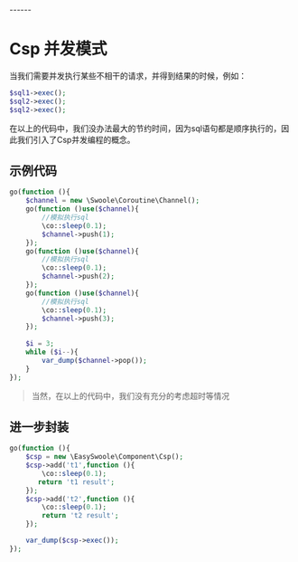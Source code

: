 <head>
     <title>EasySwoole Csp|swoole Csp|swoole Csp编程|Csp编程|php Csp编程|Csp并发</title>
     <meta name="keywords" content="EasySwoole Csp|swoole Csp|swoole Csp编程|Csp编程|php Csp编程|Csp并发"/>
     <meta name="description" content="php用swoole的channel实现类似go语言中的CSP并发编程模式"/>
</head>
---<head>---

# Csp 并发模式
当我们需要并发执行某些不相干的请求，并得到结果的时候，例如：
```php
$sql1->exec();
$sql2->exec();
$sql2->exec();
```
在以上的代码中，我们没办法最大的节约时间，因为sql语句都是顺序执行的，因此我们引入了Csp并发编程的概念。

## 示例代码
```php
go(function (){
    $channel = new \Swoole\Coroutine\Channel();
    go(function ()use($channel){
        //模拟执行sql
        \co::sleep(0.1);
        $channel->push(1);
    });
    go(function ()use($channel){
        //模拟执行sql
        \co::sleep(0.1);
        $channel->push(2);
    });
    go(function ()use($channel){
        //模拟执行sql
        \co::sleep(0.1);
        $channel->push(3);
    });
    
    $i = 3;
    while ($i--){
        var_dump($channel->pop());
    }
});
```

> 当然，在以上的代码中，我们没有充分的考虑超时等情况

## 进一步封装

```php
go(function (){
    $csp = new \EasySwoole\Component\Csp();
    $csp->add('t1',function (){
        \co::sleep(0.1);
       return 't1 result';
    });
    $csp->add('t2',function (){
        \co::sleep(0.1);
        return 't2 result';
    });

    var_dump($csp->exec());
});
```